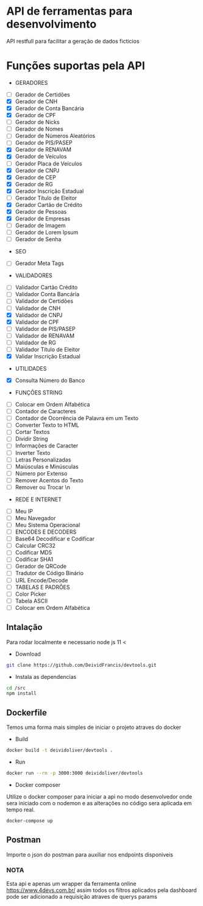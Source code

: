 # API de ferramentas para desenvolvimento

API restfull para facilitar a geração de dados ficticios

# Funções suportas pela API


- GERADORES

-[ ] Gerador de Certidões
-[x] Gerador de CNH
-[x] Gerador de Conta Bancária
-[x] Gerador de CPF
-[ ] Gerador de Nicks
-[ ] Gerador de Nomes
-[ ] Gerador de Números Aleatórios
-[ ] Gerador de PIS/PASEP
-[x] Gerador de RENAVAM
-[x] Gerador de Veículos
-[ ] Gerador Placa de Veículos
-[x] Gerador de CNPJ
-[x] Gerador de CEP
-[x] Gerador de RG
-[x] Gerador Inscrição Estadual
-[ ] Gerador Título de Eleitor
-[x] Gerador Cartão de Crédito
-[x] Gerador de Pessoas
-[x] Gerador de Empresas
-[ ] Gerador de Imagem
-[ ] Gerador de Lorem Ipsum
-[ ] Gerador de Senha

- SEO

-[ ] Gerador Meta Tags

- VALIDADORES

-[ ] Validador Cartão Crédito
-[ ] Validador Conta Bancária
-[ ] Validador de Certidões
-[ ] Validador de CNH
-[x] Validador de CNPJ
-[x] Validador de CPF
-[ ] Validador de PIS/PASEP
-[ ] Validador de RENAVAM
-[ ] Validador de RG
-[ ] Validador Título de Eleitor
-[x] Validar Inscrição Estadual

- UTILIDADES

-[x] Consulta Número do Banco

- FUNÇÕES STRING

-[ ] Colocar em Ordem Alfabética
-[ ] Contador de Caracteres
-[ ] Contador de Ocorrência de Palavra em um Texto
-[ ] Converter Texto to HTML
-[ ] Cortar Textos
-[ ] Dividir String
-[ ] Informações de Caracter
-[ ] Inverter Texto
-[ ] Letras Personalizadas
-[ ] Maiúsculas e Minúsculas
-[ ] Número por Extenso
-[ ] Remover Acentos do Texto
-[ ] Remover ou Trocar \n

- REDE E INTERNET

-[ ] Meu IP
-[ ] Meu Navegador
-[ ] Meu Sistema Operacional
-[ ] ENCODES E DECODERS
-[ ] Base64 Decodificar e Codificar
-[ ] Calcular CRC32
-[ ] Codificar MD5
-[ ] Codificar SHA1
-[ ] Gerador de QRCode
-[ ] Tradutor de Código Binário
-[ ] URL Encode/Decode
-[ ] TABELAS E PADRÕES
-[ ] Color Picker
-[ ] Tabela ASCII
-[ ] Colocar em Ordem Alfabética

## Intalação

Para rodar localmente e necessario node js  11 <

- Download

```sh
git clone https://github.com/DeividFrancis/devtools.git
```

- Instala as dependencias

```sh
cd /src
npm install
```

## Dockerfile

Temos uma forma mais simples de iniciar o projeto atraves do docker

- Build

```sh
docker build -t deividoliver/devtools .
```

- Run

```sh
docker run --rm -p 3000:3000 deividoliver/devtools
```

- Docker composer

Utilize o docker composer para iniciar a api no modo desenvolvedor
onde sera iniciado com o nodemon e as alterações no código sera aplicada em tempo real.

```sh
docker-compose up
```

## Postman

Importe o json do postman para auxiliar nos endpoints disponiveis

### NOTA

Esta api e apenas um wrapper da ferramenta online https://www.4devs.com.br/
assim todos os filtros aplicados pela dashboard pode ser adicionado a requisição
atraves de querys params